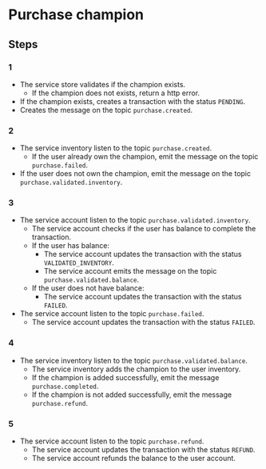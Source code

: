 # Purchase champion

## Steps

### 1
- The service store validates if the champion exists.
  - If the champion does not exists, return a http error.
- If the champion exists, creates a transaction with the status `PENDING`.
- Creates the message on the topic `purchase.created`.

### 2
- The service inventory listen to the topic `purchase.created`.
  - If the user already own the champion, emit the message on the topic `purchase.failed`.
- If the user does not own the champion, emit the message on the topic `purchase.validated.inventory`.

### 3
- The service account listen to the topic `purchase.validated.inventory`.
  - The service account checks if the user has balance to complete the transaction.
  - If the user has balance:
    - The service account updates the transaction with the status `VALIDATED_INVENTORY`.
    - The service account emits the message on the topic `purchase.validated.balance`.
  - If the user does not have balance:
    - The service account updates the transaction with the status `FAILED`.
- The service account listen to the topic `purchase.failed`.
  - The service account updates the transaction with the status `FAILED`.

### 4
- The service inventory listen to the topic `purchase.validated.balance`.
  - The service inventory adds the champion to the user inventory.
  - If the champion is added successfully, emit the message `purchase.completed`.
  - If the champion is not added successfully, emit the message `purchase.refund`.

### 5
- The service account listen to the topic `purchase.refund`.
  - The service account updates the transaction with the status `REFUND`.
  - The service account refunds the balance to the user account.
